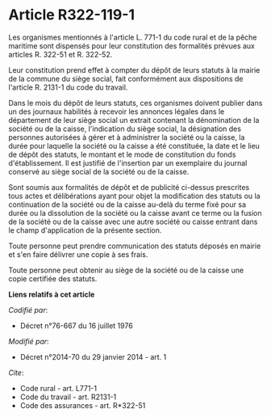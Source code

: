 # Article R322-119-1

Les organismes mentionnés à l'article L. 771-1 du code rural et de la pêche maritime sont dispensés pour leur constitution
des formalités prévues aux articles R. 322-51 et R. 322-52. 

Leur constitution prend effet à compter du dépôt de leurs statuts à la mairie de la commune du siège social, fait
conformément aux dispositions de l'article R. 2131-1 du code du travail. 

Dans le mois du dépôt de leurs statuts, ces organismes doivent publier dans un des journaux habilités à recevoir les annonces
légales dans le département de leur siège social un extrait contenant la dénomination de la société ou de la caisse,
l'indication du siège social, la désignation des personnes autorisées à gérer et à administrer la société ou la caisse, la
durée pour laquelle la société ou la caisse a été constituée, la date et le lieu de dépôt des statuts, le montant et le mode
de constitution du fonds d'établissement. Il est justifié de l'insertion par un exemplaire du journal conservé au siège
social de la société ou de la caisse. 

Sont soumis aux formalités de dépôt et de publicité ci-dessus prescrites tous actes et délibérations ayant pour objet la
modification des statuts ou la continuation de la société ou de la caisse au-delà du terme fixé pour sa durée ou la
dissolution de la société ou la caisse avant ce terme ou la fusion de la société ou de la caisse avec une autre société ou
caisse entrant dans le champ d'application de la présente section. 

Toute personne peut prendre communication des statuts déposés en mairie et s'en faire délivrer une copie à ses frais. 

Toute personne peut obtenir au siège de la société ou de la caisse une copie certifiée des statuts.

**Liens relatifs à cet article**

_Codifié par_:

  - Décret n°76-667 du 16 juillet 1976

_Modifié par_:

  - Décret n°2014-70 du 29 janvier 2014 - art. 1

_Cite_:

  - Code rural - art. L771-1
  - Code du travail - art. R2131-1
  - Code des assurances - art. R*322-51
